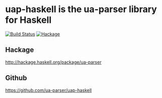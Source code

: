 # uap-haskell is the ua-parser library for Haskell
[![Build Status](https://travis-ci.org/ua-parser/uap-haskell.svg?branch=master)](https://travis-ci.org/ua-parser/uap-haskell)
[![Hackage](https://img.shields.io/hackage/v/ua-parser.svg?style=flat)](https://hackage.haskell.org/package/ua-parser)

## Hackage

http://hackage.haskell.org/package/ua-parser

## Github

https://github.com/ua-parser/uap-haskell

